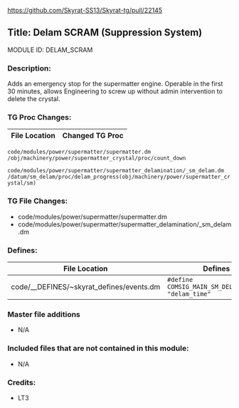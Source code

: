 https://github.com/Skyrat-SS13/Skyrat-tg/pull/22145

## Title: Delam SCRAM (Suppression System)

MODULE ID: DELAM_SCRAM

### Description:

Adds an emergency stop for the supermatter engine. Operable in the first 30 minutes, allows Engineering to screw up without admin intervention to delete the crystal.

### TG Proc Changes:

File Location | Changed TG Proc
------------- | ---------------
`code/modules/power/supermatter/supermatter.dm`
`/obj/machinery/power/supermatter_crystal/proc/count_down`

`code/modules/power/supermatter/supermatter_delamination/_sm_delam.dm`
`/datum/sm_delam/proc/delam_progress(obj/machinery/power/supermatter_crystal/sm)`

### TG File Changes:

- code/modules/power/supermatter/supermatter.dm
- code/modules/power/supermatter/supermatter_delamination/_sm_delam.dm

### Defines:

File Location | Defines
------------- | -------
code/__DEFINES/~skyrat_defines/events.dm		| `#define COMSIG_MAIN_SM_DELAMINATING "delam_time"`

### Master file additions

- N/A

### Included files that are not contained in this module:

- N/A

### Credits:
- LT3
